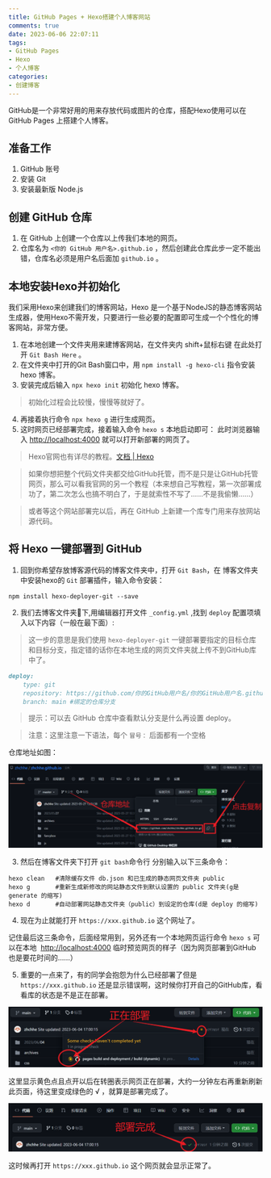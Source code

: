 ```yaml
---
title: GitHub Pages + Hexo搭建个人博客网站
comments: true
date: 2023-06-06 22:07:11
tags:
- GitHub Pages
- Hexo
- 个人博客
categories:
- 创建博客
---
```

GitHub是一个非常好用的用来存放代码或图片的仓库，搭配Hexo使用可以在 GitHub Pages 上搭建个人博客。

<!-- more -->
## 准备工作

1. GitHub 账号
2. 安装 Git
3. 安装最新版 Node.js

## 创建 GitHub 仓库

1. 在 GitHub 上创建一个仓库以上传我们本地的网页。
2. 仓库名为 `<你的 GitHub 用户名>.github.io` ，然后创建此仓库此步一定不能出错，仓库名必须是用户名后面加 `github.io` 。


##  本地安装Hexo并初始化

我们采用Hexo来创建我们的博客网站，Hexo 是一个基于NodeJS的静态博客网站生成器，使用Hexo不需开发，只要进行一些必要的配置即可生成一个个性化的博客网站，非常方便。
1. 在本地创建一个文件夹用来建博客网站，在文件夹内 shift+鼠标右键 在此处打开 `Git Bash Here` 。
2. 在文件夹中打开的Git Bash窗口中，用 `npm install -g hexo-cli` 指令安装 hexo 博客。
3. 安装完成后输入 `npx hexo init` 初始化 hexo 博客。
> 初始化过程会比较慢，慢慢等就好了。
4. 再接着执行命令 `npx hexo g` 进行生成网页。
5. 这时网页已经部署完成，接着输入命令 `hexo s` 本地启动即可：
此时浏览器输入 [http://localhost:4000](http://localhost:4000) 就可以打开新部署的网页了。
> Hexo官网也有详尽的教程。[文档 | Hexo](https://hexo.io/zh-cn/docs/)

> 如果你想把整个代码文件夹都交给GitHub托管，而不是只是让GitHub托管网页，那么可以看我官网的另一个教程（本来想自己写教程，第一次部署成功了，第二次怎么也搞不明白了，于是就索性不写了……不是我偷懒……）


> 或者等这个网站部署完以后，再在 GitHub 上新建一个库专门用来存放网站源代码。

## 将 Hexo 一键部署到 GitHub

1. 回到你希望存放博客源代码的博客文件夹中，打开 `Git Bash`，在 博客文件夹中安装hexo的 `Git` 部署插件，输入命令安装：

```shell
npm install hexo-deployer-git --save
```

2. 我们去博客文件夹📂下,用编辑器打开文件 `_config.yml` ,找到 `deploy` 配置项填入以下内容（一般在最下面）:

> 这一步的意思是我们使用 `hexo-deployer-git` 一键部署要指定的目标仓库和目标分支，指定错的话你在本地生成的网页文件夹就上传不到GitHub库中了。


```markdown
deploy:
	type: git
	repository: https://github.com/你的GitHub用户名/你的GitHub用户名.github.io.git  #你的仓库地址
	branch: main #绑定的仓库分支
```

> 提示：可以去 GitHub 仓库中查看默认分支是什么再设置 deploy。

> 注意：这里注意一下语法，每个 `冒号：` 后面都有一个空格

仓库地址如图：

![仓库地址](https://github.com/zhchhe/image-bed/raw/3e0ac1c410ed2719a53537b2296d13ea5c069e5a/%E5%8D%9A%E5%AE%A2%E5%9B%BE%E7%89%87/Snipaste_2023-06-06_21-58-26.png)

3. 然后在博客文件夹下打开 `git bash`命令行 分别输入以下三条命令：

```shell
hexo clean   #清除缓存文件 db.json 和已生成的静态网页文件夹 public
hexo g       #重新生成新修改的网站静态文件到默认设置的 public 文件夹(g是 generate 的缩写)
hexo d       #自动部署网站静态文件夹（public）到设定的仓库(d是 deploy 的缩写)
```

4. 现在为止就能打开 `https://xxx.github.io` 这个网址了。

记住最后这三条命令，后面经常用到，另外还有一个本地网页运行命令 `hexo s` 可以在本地  [http://localhost:4000](http://localhost:4000) 临时预览网页的样子（因为网页部署到GitHub也是要花时间的……）

5. 重要的一点来了，有的同学会抱怨为什么已经部署了但是 `https://xxx.github.io` 还是显示错误啊，这时候你打开自己的GitHub库，看看库的状态是不是正在部署。

![正在部署](https://github.com/zhchhe/image-bed/raw/3e0ac1c410ed2719a53537b2296d13ea5c069e5a/%E5%8D%9A%E5%AE%A2%E5%9B%BE%E7%89%87/Snipaste_2023-06-06_21-58-48.png)

这里显示黄色点且点开以后在转圈表示网页正在部署，大约一分钟左右再重新刷新此页面，待这里变成绿色的 √ ，就算是部署完成了。

![部署完成](https://github.com/zhchhe/image-bed/raw/3e0ac1c410ed2719a53537b2296d13ea5c069e5a/%E5%8D%9A%E5%AE%A2%E5%9B%BE%E7%89%87/Snipaste_2023-06-06_21-59-00.png)

这时候再打开  `https://xxx.github.io` 这个网页就会显示正常了。


